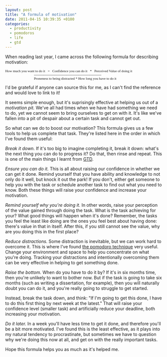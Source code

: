 ```yaml
---
layout: post
title: "A formula of motivation"
date: 2011-04-15 10:39:35 +0100
categories:
  - productivity
  - pomodoros
  - life
  - gtd
---
```

When reading last year, I came across the following formula for describing motivation:

<pre style='font-size: 0.8em; font-family: Monaco, fixed'>
How much you want to do it   =   Confidence you can do it   *   Perceived Value of doing it
                                 ----------------------------------------------------------
                                 Proneness to being distracted * How long you have to do it
</pre>

I'd be grateful if anyone can source this for me, as I can't find the reference and would love to link to it!

It seems simple enough, but it's suprisingly effective at helping us out of a *motivation pit.* We've all had times when we have had something we need to do, yet we cannot seem to bring ourselves to get on with it. It's like we've fallen into a pit of despair about a certain task and cannot get out.

So what can we do to boost our motivation? This formula gives us a few tools to help us complete that task. They're listed here in the order in which I've found them useful:

*Break it down.* If it's too big to imagine completing it, break it down: what's the next thing you can do to progress it? Do that, then rinse and repeat. This is one of the main things I learnt from [GTD](http://en.wikipedia.org/wiki/Getting_Things_Done).

*Ensure you can do it.* This is all about raising our confidence in whether we can get it done. Remind yourself that you have ability and knowledge to not only do it well, but knock it out the park! If you don't, either get someone to help you with the task or schedule another task to find out what you need to know. Both these things will raise your confidence and increase your motivation.

*Remind yourself why you're doing it.* In other words, raise your perception of the value gained through doing the task. What is the task achieving for your? What good things will happen when it's done? Remember, the tasks you feel the least like doing are the ones you feel best about having done: there's value in that in itself. After this, if you still cannot see the value, why are you doing this in the first place?

*Reduce distractions.* Some distraction is inevitable, but we can work hard to overcome it. This is where I've found [the pomodoro technique](/2011/03/pomodoros-done-hopefully-right) very useful. Change your environment and space to help you concentrate on what you're doing. Tracking your distractions and intentionally overcoming them can be very effective in helping to get something done.

*Raise the bottom.* When do you have to do it by? If it's in six months time, then you're unlikely to want to bother now. But if the task is going to take six months (such as writing a dissertation, for example), then you will naturally doubt you can do it, and you're really going to struggle to get started.

Instead, break the task down, and think: "If I'm going to get this done, I have to do this first thing by next week at the latest." That will raise your confidence level (smaller task) and artificially reduce your deadline, both increasing your motivation.

*Do it later.* In a week you'll have less time to get it done, and therefore you'll be a bit more motivated. I've found this is the least effective, as it plays into my natural tendency to procrastinate, but sometimes we have to question why we're doing this now at all, and get on with the really important tasks.

Hope this formula helps you as much as it's helped me.
